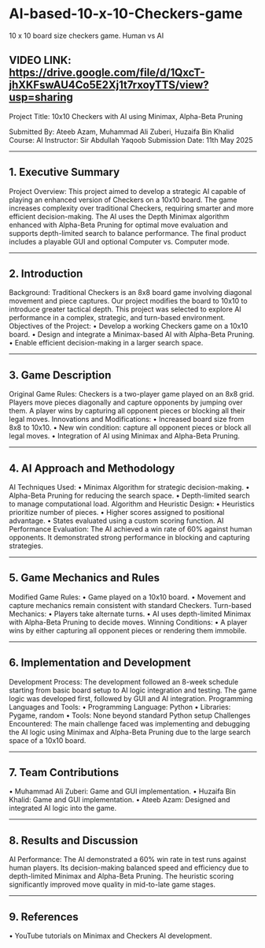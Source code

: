 # AI-based-10-x-10-Checkers-game
10 x 10 board size checkers game. Human vs AI 

## VIDEO LINK: https://drive.google.com/file/d/1QxcT-jhXKFswAU4Co5E2Xj1t7rxoyTTS/view?usp=sharing

Project Title: 10x10 Checkers with AI using Minimax, Alpha-Beta Pruning

Submitted By: Ateeb Azam, Muhammad Ali Zuberi, Huzaifa Bin Khalid
Course: AI
Instructor: Sir Abdullah Yaqoob
Submission Date: 11th May 2025
________________________________________
## 1. Executive Summary
Project Overview:
This project aimed to develop a strategic AI capable of playing an enhanced version of Checkers on a 10x10 board. The game increases complexity over traditional Checkers, requiring smarter and more efficient decision-making. The AI uses the Depth Minimax algorithm enhanced with Alpha-Beta Pruning for optimal move evaluation and supports depth-limited search to balance performance. The final product includes a playable GUI and optional Computer vs. Computer mode.
________________________________________
## 2. Introduction
Background:
Traditional Checkers is an 8x8 board game involving diagonal movement and piece captures. Our project modifies the board to 10x10 to introduce greater tactical depth. This project was selected to explore AI performance in a complex, strategic, and turn-based environment.
Objectives of the Project:
  •	Develop a working Checkers game on a 10x10 board.
  •	Design and integrate a Minimax-based AI with Alpha-Beta Pruning.
  •	Enable efficient decision-making in a larger search space.
________________________________________
## 3. Game Description
Original Game Rules:
Checkers is a two-player game played on an 8x8 grid. Players move pieces diagonally and capture opponents by jumping over them. A player wins by capturing all opponent pieces or blocking all their legal moves.
Innovations and Modifications:
  •	Increased board size from 8x8 to 10x10.
  •	New win condition: capture all opponent pieces or block all legal moves.
  •	Integration of AI using Minimax and Alpha-Beta Pruning.
________________________________________
## 4. AI Approach and Methodology
AI Techniques Used:
  •	Minimax Algorithm for strategic decision-making.
  •	Alpha-Beta Pruning for reducing the search space.
  •	Depth-limited search to manage computational load.
Algorithm and Heuristic Design:
  •	Heuristics prioritize number of pieces.
  •	Higher scores assigned to positional advantage.
  •	States evaluated using a custom scoring function.
AI Performance Evaluation:
The AI achieved a win rate of 60% against human opponents. It demonstrated strong performance in blocking and capturing strategies.
________________________________________
## 5. Game Mechanics and Rules
Modified Game Rules:
  •	Game played on a 10x10 board.
  •	Movement and capture mechanics remain consistent with standard Checkers.
Turn-based Mechanics:
  •	Players take alternate turns.
  •	AI uses depth-limited Minimax with Alpha-Beta Pruning to decide moves.
Winning Conditions:
  •	A player wins by either capturing all opponent pieces or rendering them immobile.
________________________________________
## 6. Implementation and Development
Development Process:
The development followed an 8-week schedule starting from basic board setup to AI logic integration and testing. The game logic was developed first, followed by GUI and AI integration.
Programming Languages and Tools:
  •	Programming Language: Python
  •	Libraries: Pygame, random
  •	Tools: None beyond standard Python setup
Challenges Encountered:
The main challenge faced was implementing and debugging the AI logic using Minimax and Alpha-Beta Pruning due to the large search space of a 10x10 board.
________________________________________
## 7. Team Contributions
  •	Muhammad Ali Zuberi: Game and GUI implementation.
  •	Huzaifa Bin Khalid: Game and GUI implementation.
  •	Ateeb Azam: Designed and integrated AI logic into the game.
________________________________________
## 8. Results and Discussion
AI Performance:
The AI demonstrated a 60% win rate in test runs against human players. Its decision-making balanced speed and efficiency due to depth-limited Minimax and Alpha-Beta Pruning. The heuristic scoring significantly improved move quality in mid-to-late game stages.
________________________________________
## 9. References
  •	YouTube tutorials on Minimax and Checkers AI development.

